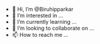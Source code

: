 - 👋 Hi, I’m @Biruhipparkar
- 👀 I’m interested in ...
- 🌱 I’m currently learning ...
- 💞️ I’m looking to collaborate on ...
- 📫 How to reach me ...

<!---
Biruhipparkar/Biruhipparkar is a ✨ special ✨ repository because its `README.md` (this file) appears on your GitHub profile.
You can click the Preview link to take a look at your changes.
--->
